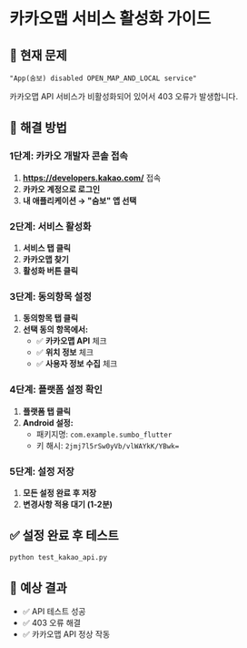 # 카카오맵 서비스 활성화 가이드

## 🚨 현재 문제
```
"App(숨보) disabled OPEN_MAP_AND_LOCAL service"
```

카카오맵 API 서비스가 비활성화되어 있어서 403 오류가 발생합니다.

## 🔧 해결 방법

### 1단계: 카카오 개발자 콘솔 접속
1. **https://developers.kakao.com/** 접속
2. **카카오 계정으로 로그인**
3. **내 애플리케이션 → "숨보" 앱 선택**

### 2단계: 서비스 활성화
1. **서비스 탭 클릭**
2. **카카오맵 찾기**
3. **활성화 버튼 클릭**

### 3단계: 동의항목 설정
1. **동의항목 탭 클릭**
2. **선택 동의 항목에서:**
   - ✅ **카카오맵 API** 체크
   - ✅ **위치 정보** 체크
   - ✅ **사용자 정보 수집** 체크

### 4단계: 플랫폼 설정 확인
1. **플랫폼 탭 클릭**
2. **Android 설정:**
   - 패키지명: `com.example.sumbo_flutter`
   - 키 해시: `2jmj7l5rSw0yVb/vlWAYkK/YBwk=`

### 5단계: 설정 저장
1. **모든 설정 완료 후 저장**
2. **변경사항 적용 대기 (1-2분)**

## ✅ 설정 완료 후 테스트

```bash
python test_kakao_api.py
```

## 🎯 예상 결과
- ✅ API 테스트 성공
- ✅ 403 오류 해결
- ✅ 카카오맵 API 정상 작동 